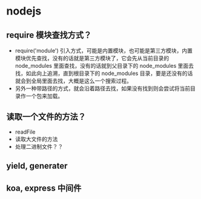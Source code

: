 # nodejs

## require 模块查找方式？
*  require('module') 引入方式，可能是内置模块，也可能是第三方模块，内置模块优先查找，没有的话就是第三方模块了，它会先从当前目录的 node_modules 里面查找，没有的话就到父目录下的 node_modules 里面去找，如此向上追溯，直到根目录下的 node_modules 目录，要是还没有的话就会到全局里面去找，大概是这么一个搜索过程。
* 另外一种带路径的方式，就会沿着路径去找，如果没有找到则会尝试将当前目录作一个包来加载。

## 读取一个文件的方法？
* readFile
* 读取大文件的方法
* 处理二进制文件？？

## yield, generater


## koa, express 中间件